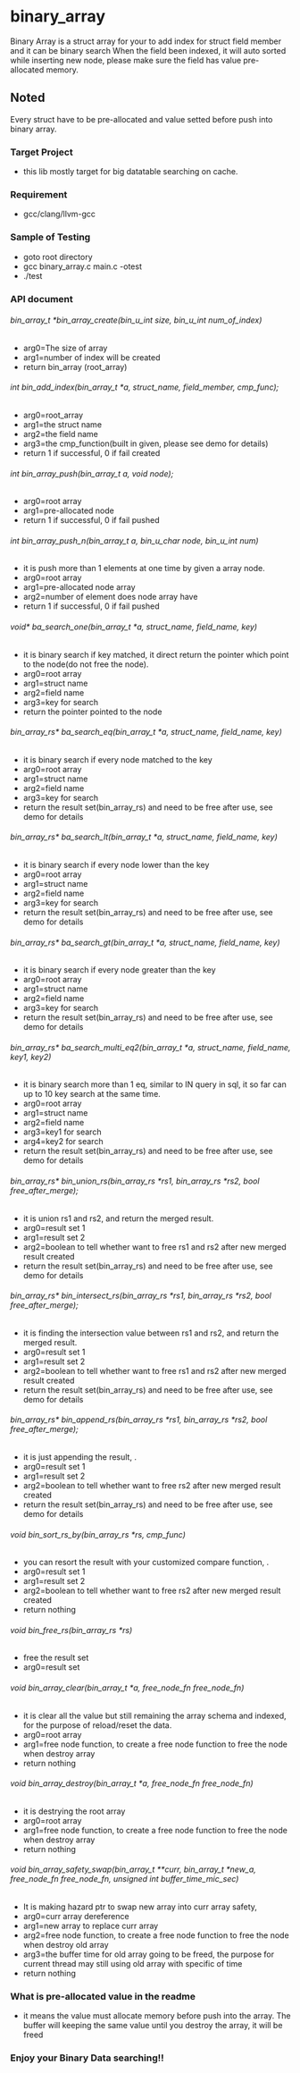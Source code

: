 # binary_array
Binary Array is a struct array for your to add index for struct field member and it can be binary search
When the field been indexed, it will auto sorted while inserting new node, please make sure the field has value pre-allocated memory.

## Noted
Every struct have to be pre-allocated and value setted before push into binary array.

### Target Project
- this lib mostly target for big datatable searching on cache.

### Requirement
- gcc/clang/llvm-gcc


### Sample of Testing
- goto root directory
- gcc binary_array.c main.c -otest
- ./test

### API document
###### bin_array_t *bin_array_create(bin_u_int size, bin_u_int num_of_index)
* arg0=The size of array
* arg1=number of index will be created
* return bin_array (root_array)

###### int bin_add_index(bin_array_t *a, struct_name, field_member, cmp_func);
* arg0=root_array
* arg1=the struct name
* arg2=the field name
* arg3=the cmp_function(built in given, please see demo for details)
* return 1 if successful, 0 if fail created

###### int bin_array_push(bin_array_t *a, void* node);
* arg0=root array
* arg1=pre-allocated node
* return 1 if successful, 0 if fail pushed

###### int bin_array_push_n(bin_array_t *a,  bin_u_char* node, bin_u_int num)
* it is push more than 1 elements at one time by given a array node.
* arg0=root array
* arg1=pre-allocated node array
* arg2=number of element does node array have
* return 1 if successful, 0 if fail pushed 

###### void* ba_search_one(bin_array_t *a, struct_name, field_name, key)
* it is binary search if key matched, it direct return the pointer which point to the node(do not free the node).
* arg0=root array
* arg1=struct name
* arg2=field name
* arg3=key for search
* return the pointer pointed to the node 


###### bin_array_rs* ba_search_eq(bin_array_t *a, struct_name, field_name, key)
* it is binary search if every node matched to the key
* arg0=root array
* arg1=struct name
* arg2=field name
* arg3=key for search
* return the result set(bin_array_rs) and need to be free after use, see demo for details 


###### bin_array_rs* ba_search_lt(bin_array_t *a, struct_name, field_name, key)
* it is binary search if every node lower than the key
* arg0=root array
* arg1=struct name
* arg2=field name
* arg3=key for search
* return the result set(bin_array_rs) and need to be free after use, see demo for details 


###### bin_array_rs* ba_search_gt(bin_array_t *a, struct_name, field_name, key)
* it is binary search if every node greater than the key
* arg0=root array
* arg1=struct name
* arg2=field name
* arg3=key for search
* return the result set(bin_array_rs) and need to be free after use, see demo for details 


###### bin_array_rs* ba_search_multi_eq2(bin_array_t *a, struct_name, field_name, key1, key2)
* it is binary search more than 1 eq, similar to IN query in sql, it so far can up to 10 key search at the same time.
* arg0=root array
* arg1=struct name
* arg2=field name
* arg3=key1 for search
* arg4=key2 for search
* return the result set(bin_array_rs) and need to be free after use, see demo for details 

###### bin_array_rs* bin_union_rs(bin_array_rs *rs1, bin_array_rs *rs2, bool free_after_merge);
* it is union rs1 and rs2, and return the merged result.
* arg0=result set 1
* arg1=result set 2
* arg2=boolean to tell whether want to free rs1 and rs2 after new merged result created
* return the result set(bin_array_rs) and need to be free after use, see demo for details 


###### bin_array_rs* bin_intersect_rs(bin_array_rs *rs1, bin_array_rs *rs2, bool free_after_merge);
* it is finding the intersection value between rs1 and rs2, and return the merged result.
* arg0=result set 1
* arg1=result set 2
* arg2=boolean to tell whether want to free rs1 and rs2 after new merged result created
* return the result set(bin_array_rs) and need to be free after use, see demo for details 


###### bin_array_rs* bin_append_rs(bin_array_rs *rs1, bin_array_rs *rs2, bool free_after_merge);
* it is just appending the result, .
* arg0=result set 1
* arg1=result set 2
* arg2=boolean to tell whether want to free rs2 after new merged result created
* return the result set(bin_array_rs) and need to be free after use, see demo for details 

###### void bin_sort_rs_by(bin_array_rs *rs, cmp_func) 
* you can resort the result with your customized compare function, .
* arg0=result set 1
* arg1=result set 2
* arg2=boolean to tell whether want to free rs2 after new merged result created
* return nothing

###### void bin_free_rs(bin_array_rs *rs)
* free the result set
* arg0=result set

###### void bin_array_clear(bin_array_t *a, free_node_fn free_node_fn)
* it is clear all the value but still remaining the array schema and indexed, for the purpose of reload/reset the data.
* arg0=root array
* arg1=free node function, to create a free node function to free the node when destroy array
* return nothing

###### void bin_array_destroy(bin_array_t *a, free_node_fn free_node_fn)
* it is destrying the root array
* arg0=root array
* arg1=free node function, to create a free node function to free the node when destroy array
* return nothing


###### void bin_array_safety_swap(bin_array_t **curr, bin_array_t *new_a, free_node_fn free_node_fn, unsigned int buffer_time_mic_sec)
* It is making hazard ptr to swap new array into curr array safety, 
* arg0=curr array dereference
* arg1=new array to replace curr array
* arg2=free node function, to create a free node function to free the node when destroy old array
* arg3=the buffer time for old array going to be freed, the purpose for current thread may still using old array with specific of time
* return nothing


### What is pre-allocated value in the readme
* it means the value must allocate memory before push into the array. The buffer will keeping the same value until you destroy the array, it will be freed

### Enjoy your Binary Data searching!!
